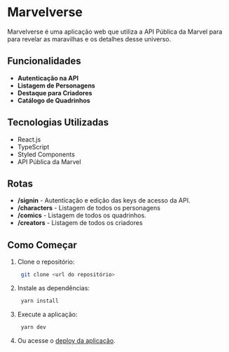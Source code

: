 # Marvelverse

Marvelverse é uma aplicação web que utiliza a API Pública da Marvel para para revelar as maravilhas e os detalhes desse universo.
## Funcionalidades

- **Autenticação na API**
- **Listagem de Personagens** 
- **Destaque para Criadores** 
- **Catálogo de Quadrinhos** 

## Tecnologias Utilizadas

- React.js
- TypeScript
- Styled Components
- API Pública da Marvel

 ## Rotas

 - **/signin** - Autenticação e edição das keys de acesso da API.
 - **/characters** - Listagem de todos os personagens
 - **/comics** - Listagem de todos os quadrinhos.
 - **/creators**  - Listagem de todos os criadores

## Como Começar

1. Clone o repositório:

   ```bash
    git clone <url do repositório>
    ```

2. Instale as dependências:

   ```bash
    yarn install
    ```

3. Execute a aplicação:

   ```bash
    yarn dev
    ```

4. Ou acesse o [deploy da aplicação](https://marvelverse-qst12aqso-anasmatos.vercel.app).

